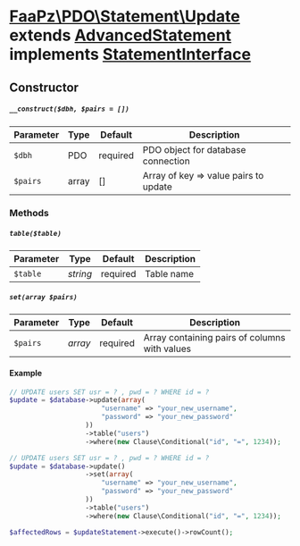 # [FaaPz\PDO\Statement\Update](../../src/Statement/Update.php) extends [AdvancedStatement](../AdvancedStatement.md) implements [StatementInterface](../StatementInterface.md)

## Constructor

##### `__construct($dbh, $pairs = [])`

Parameter | Type     | Default  | Description
--------- | -------- | -------- | -----------
`$dbh`    | PDO      | required | PDO object for database connection
`$pairs`  | array    | []       | Array of key => value pairs to update

### Methods

##### `table($table)`

Parameter | Type     | Default  | Description
--------- | -------- | -------- | -----------
`$table`  | *string* | required | Table name


##### `set(array $pairs)`

Parameter | Type    | Default  | Description
--------- | ------- | -------- | -----------
`$pairs`  | *array* | required | Array containing pairs of columns with values


#### Example

```php
// UPDATE users SET usr = ? , pwd = ? WHERE id = ?
$update = $database->update(array(
                       "username" => "your_new_username",
                       "password" => "your_new_password"
                   ))
                   ->table("users")
                   ->where(new Clause\Conditional("id", "=", 1234));

// UPDATE users SET usr = ? , pwd = ? WHERE id = ?
$update = $database->update()
                   ->set(array(
                       "username" => "your_new_username",
                       "password" => "your_new_password"
                   ))
                   ->table("users")
                   ->where(new Clause\Conditional("id", "=", 1234));

$affectedRows = $updateStatement->execute()->rowCount();
```

